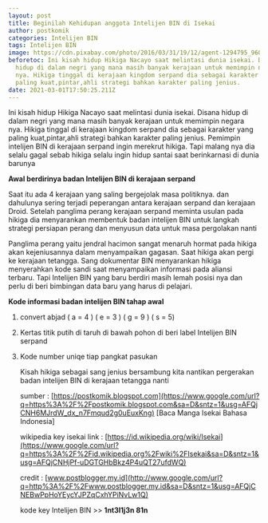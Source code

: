 ```yaml
---
layout: post
title: Beginilah Kehidupan anggota Intelijen BIN di Isekai
author: postkomik
categories: Intelijen BIN
tags: Intelijen BIN
image: https://cdn.pixabay.com/photo/2016/03/31/19/12/agent-1294795_960_720.png
beforetoc: Ini kisah hidup Hikiga Nacayo saat melintasi dunia isekai. Disana
  hidup di dalam negri yang mana masih banyak kerajaan untuk memimpin negara
  nya. Hikiga tinggal di kerajaan kingdom serpand dia sebagai karakter yang
  paling kuat,pintar,ahli strategi bahkan karakter paling jenius.
date: 2021-03-01T17:50:25.211Z
---
```

Ini kisah hidup Hikiga Nacayo saat melintasi dunia isekai. Disana hidup di dalam negri yang mana masih banyak kerajaan untuk memimpin negara nya. Hikiga tinggal di kerajaan kingdom serpand dia sebagai karakter yang paling kuat,pintar,ahli strategi bahkan karakter paling jenius. Pemimpin intelijen BIN di kerajaan serpand ingin merekrut hikiga. Tapi malang nya dia selalu gagal sebab hikiga selalu ingin hidup santai saat berinkarnasi di dunia barunya

[](https://sites.google.com/view/postkomik/beranda/beginilah-kehidupan-anggota-bin-di-isekai/?fbclid=IwAR0Fcbzn3PgwXxrcY7JjpPJiWoTh3Yu_gyd50VoktQgtyRi_Vv2dpZJbJh8#h.v7nnv2m8oe29)

**Awal berdirinya badan Intelijen BIN di kerajaan serpand**

Saat itu ada 4 kerajaan yang saling bergejolak masa politiknya. dan dahulunya sering terjadi peperangan antara kerajaan serpand dan kerajaan Droid. Setelah panglima perang kerajaan serpand meminta usulan pada hikiga dia menyarankan membentuk badan intelijen BIN untuk langkah strategi persiapan perang dan menyusun data untuk masa pergolakan nanti

Panglima perang yaitu jendral hacimon sangat menaruh hormat pada hikiga akan kejeniusannya dalam menyampaikan gagasan. Saat hikiga akan pergi ke kerajaan tetangga. Sang dokumentar BIN menyarankan hikiga menyerahkan kode sandi saat menyampaikan informasi pada aliansi terbaru. Tapi Intelijen BIN yang baru berdiri masih lemah posisi nya dan perlu di beri bimbingan data baru yang harus di pelajari.

[](https://sites.google.com/view/postkomik/beranda/beginilah-kehidupan-anggota-bin-di-isekai/?fbclid=IwAR0Fcbzn3PgwXxrcY7JjpPJiWoTh3Yu_gyd50VoktQgtyRi_Vv2dpZJbJh8#h.o4ff4xlfqc3z)

**Kode informasi badan intelijen BIN tahap awal**



1. convert abjad ( a = 4 ) ( e = 3 ) ( g = 9 ) ( s = 5)
2. Kertas titik putih di taruh di bawah pohon di beri label Intelijen BIN serpand
3. Kode number uniqe tiap pangkat pasukan

   Kisah hikiga sebagai sang jenius bersambung kita nantikan pergerakan badan intelijen BIN di kerajaan tetangga nanti

   sumber : [https://postkomik.blogspot.com](https://www.google.com/url?q=https%3A%2F%2Fpostkomik.blogspot.com&sa=D&sntz=1&usg=AFQjCNH6MJrdW_dx_n7Fmqud2g0uEuxKng) \[Baca Manga Isekai Bahasa Indonesia]

   wikipedia key isekai link : [https://id.wikipedia.org/wiki/Isekai](https://www.google.com/url?q=https%3A%2F%2Fid.wikipedia.org%2Fwiki%2FIsekai&sa=D&sntz=1&usg=AFQjCNHjPf-uDGTGHbBkz4P4uQT27ufdWQ)

   credit : [www.postblogger.my.id](http://www.google.com/url?q=http%3A%2F%2Fwww.postblogger.my.id&sa=D&sntz=1&usg=AFQjCNEBwPpHoYEycYJPZqCxhYPiNvLw1Q)

   kode key Intelijen BIN >> **1nt3l1j3n 81n**